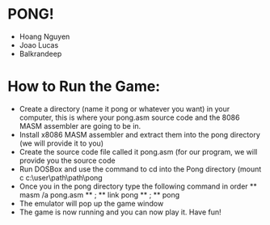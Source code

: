 # PONG!
* Hoang Nguyen
* Joao Lucas
* Balkrandeep

# How to Run the Game: 
* Create a directory (name it pong or whatever you want) in your computer, this is where your pong.asm source code and the 8086 MASM assembler are going to be in.
* Install x8086 MASM assembler and extract them into the pong directory (we will provide it to you)
* Create the source code file called it pong.asm (for our program, we will provide you the source code 
* Run DOSBox and use the command to cd into the Pong directory (mount c c:\user\path\path\pong
* Once you in the pong directory type the following command in order
** masm /a pong.asm
** ;
** link pong
** ;
** pong
* The emulator will pop up the game window
* The game is now running and you can now play it. Have fun!
